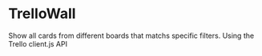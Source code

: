 TrelloWall
==========

Show all cards from different boards that matchs specific filters. Using the Trello client.js API